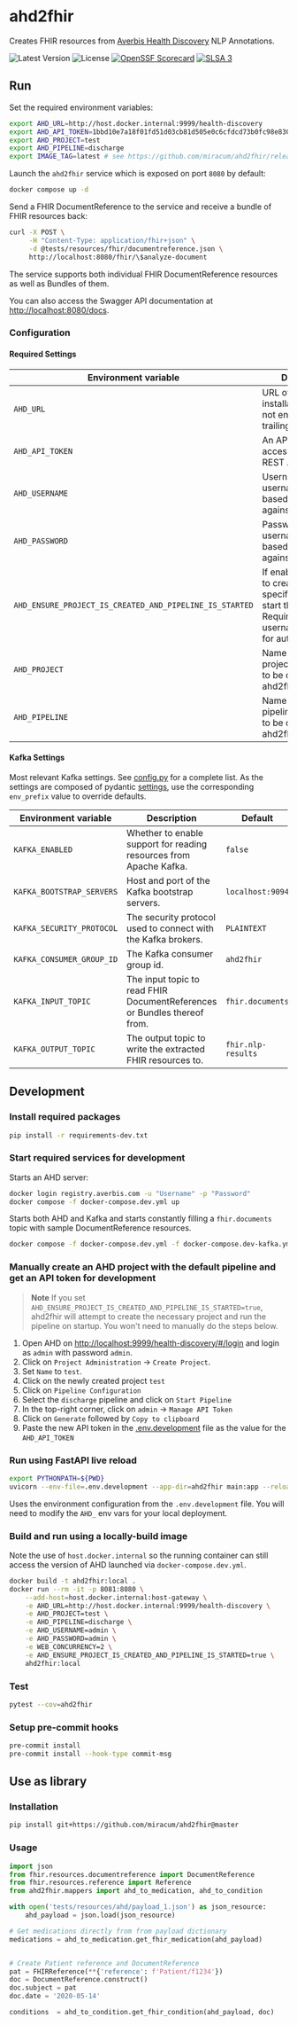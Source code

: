 # ahd2fhir

Creates FHIR resources from [Averbis Health Discovery](https://averbis.com/health-discovery/) NLP Annotations.

![Latest Version](https://img.shields.io/github/v/release/miracum/ahd2fhir)
![License](https://img.shields.io/github/license/miracum/ahd2fhir)
[![OpenSSF Scorecard](https://api.securityscorecards.dev/projects/github.com/miracum/ahd2fhir/badge)](https://api.securityscorecards.dev/projects/github.com/miracum/ahd2fhir)
[![SLSA 3](https://slsa.dev/images/gh-badge-level3.svg)](https://slsa.dev)

## Run

Set the required environment variables:

```sh
export AHD_URL=http://host.docker.internal:9999/health-discovery
export AHD_API_TOKEN=1bbd10e7a18f01fd51d03cb81d505e0c6cfdcd73b0fc98e8300592afa4a90148
export AHD_PROJECT=test
export AHD_PIPELINE=discharge
export IMAGE_TAG=latest # see https://github.com/miracum/ahd2fhir/releases for immutable tags
```

Launch the `ahd2fhir` service which is exposed on port `8080` by default:

```sh
docker compose up -d
```

Send a FHIR DocumentReference to the service and receive a bundle of FHIR resources back:

```sh
curl -X POST \
     -H "Content-Type: application/fhir+json" \
     -d @tests/resources/fhir/documentreference.json \
     http://localhost:8080/fhir/\$analyze-document
```

The service supports both individual FHIR DocumentReference resources as well as Bundles of them.

You can also access the Swagger API documentation at <http://localhost:8080/docs>.

### Configuration

#### Required Settings

| Environment variable                                    | Description                                                                                                                 | Default |
| ------------------------------------------------------- | --------------------------------------------------------------------------------------------------------------------------- | ------- |
| `AHD_URL`                                               | URL of the AHD installation. Should not end with a trailing '/'.                                                            | `""`    |
| `AHD_API_TOKEN`                                         | An API token to access the AHD REST API.                                                                                    | `""`    |
| `AHD_USERNAME`                                          | Username for username+password based authentication against the API                                                         | `""`    |
| `AHD_PASSWORD`                                          | Password for username+password based authentication against the API                                                         | `""`    |
| `AHD_ENSURE_PROJECT_IS_CREATED_AND_PIPELINE_IS_STARTED` | If enabled, attempt to create the specified project and start the pipeline. Requires the use of username+password for auth. | `false` |
| `AHD_PROJECT`                                           | Name of the AHD project. This needs to be created before ahd2fhir is started.                                               | `""`    |
| `AHD_PIPELINE`                                          | Name of the AHD pipeline. This needs to be created before ahd2fhir is started.                                              | `""`    |

#### Kafka Settings

Most relevant Kafka settings. See [config.py](ahd2fhir/config.py) for a complete list.
As the settings are composed of pydantic [settings](https://pydantic-docs.helpmanual.io/usage/settings/),
use the corresponding `env_prefix` value to override defaults.

| Environment variable      | Description                                                              | Default            |
| ------------------------- | ------------------------------------------------------------------------ | ------------------ |
| `KAFKA_ENABLED`           | Whether to enable support for reading resources from Apache Kafka.       | `false`            |
| `KAFKA_BOOTSTRAP_SERVERS` | Host and port of the Kafka bootstrap servers.                            | `localhost:9094`   |
| `KAFKA_SECURITY_PROTOCOL` | The security protocol used to connect with the Kafka brokers.            | `PLAINTEXT`        |
| `KAFKA_CONSUMER_GROUP_ID` | The Kafka consumer group id.                                             | `ahd2fhir`         |
| `KAFKA_INPUT_TOPIC`       | The input topic to read FHIR DocumentReferences or Bundles thereof from. | `fhir.documents`   |
| `KAFKA_OUTPUT_TOPIC`      | The output topic to write the extracted FHIR resources to.               | `fhir.nlp-results` |

## Development

### Install required packages

```sh
pip install -r requirements-dev.txt
```

### Start required services for development

Starts an AHD server:

```sh
docker login registry.averbis.com -u "Username" -p "Password"
docker compose -f docker-compose.dev.yml up
```

Starts both AHD and Kafka and starts constantly filling a `fhir.documents` topic with sample DocumentReference resources.

```sh
docker compose -f docker-compose.dev.yml -f docker-compose.dev-kafka.yml up
```

### Manually create an AHD project with the default pipeline and get an API token for development

> **Note**
> If you set `AHD_ENSURE_PROJECT_IS_CREATED_AND_PIPELINE_IS_STARTED=true`, ahd2fhir will attempt to create
> the necessary project and run the pipeline on startup. You won't need to manually do the steps below.

1. Open AHD on <http://localhost:9999/health-discovery/#/login> and login as `admin` with password `admin`.
1. Click on `Project Administration` -> `Create Project`.
1. Set `Name` to `test`.
1. Click on the newly created project `test`
1. Click on `Pipeline Configuration`
1. Select the `discharge` pipeline and click on `Start Pipeline`
1. In the top-right corner, click on `admin` -> `Manage API Token`
1. Click on `Generate` followed by `Copy to clipboard`
1. Paste the new API token in the [.env.development](.env.development) file as the value for the `AHD_API_TOKEN`

### Run using FastAPI live reload

```sh
export PYTHONPATH=${PWD}
uvicorn --env-file=.env.development --app-dir=ahd2fhir main:app --reload --log-level=debug
```

Uses the environment configuration from the `.env.development` file. You will need to modify the `AHD_` env vars for
your local deployment.

### Build and run using a locally-build image

Note the use of `host.docker.internal` so the running container can still access the version of AHD launched via
`docker-compose.dev.yml`.

```sh
docker build -t ahd2fhir:local .
docker run --rm -it -p 8081:8080 \
    --add-host=host.docker.internal:host-gateway \
    -e AHD_URL=http://host.docker.internal:9999/health-discovery \
    -e AHD_PROJECT=test \
    -e AHD_PIPELINE=discharge \
    -e AHD_USERNAME=admin \
    -e AHD_PASSWORD=admin \
    -e WEB_CONCURRENCY=2 \
    -e AHD_ENSURE_PROJECT_IS_CREATED_AND_PIPELINE_IS_STARTED=true \
    ahd2fhir:local
```

### Test

```sh
pytest --cov=ahd2fhir
```

### Setup pre-commit hooks

```sh
pre-commit install
pre-commit install --hook-type commit-msg
```

## Use as library

### Installation

```bash
pip install git+https://github.com/miracum/ahd2fhir@master
```

### Usage

```python
import json
from fhir.resources.documentreference import DocumentReference
from fhir.resources.reference import Reference
from ahd2fhir.mappers import ahd_to_medication, ahd_to_condition

with open('tests/resources/ahd/payload_1.json') as json_resource:
    ahd_payload = json.load(json_resource)

# Get medications directly from from payload dictionary
medications = ahd_to_medication.get_fhir_medication(ahd_payload)


# Create Patient reference and DocumentReference
pat = FHIRReference(**{'reference': f'Patient/f1234'})
doc = DocumentReference.construct()
doc.subject = pat
doc.date = '2020-05-14'

conditions  = ahd_to_condition.get_fhir_condition(ahd_payload, doc)
```
